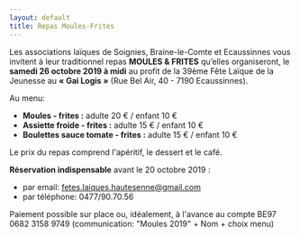 ```yaml
---
layout: default
title: Repas Moules-Frites
---
```


Les associations laïques de Soignies, Braine-le-Comte et Ecaussinnes vous invitent à leur traditionnel repas **MOULES & FRITES** qu’elles organiseront, le **samedi 26 octobre 2019 à midi** au profit de la 39ème Fête Laïque de la Jeunesse au **« Gai Logis »** (Rue Bel Air, 40 - 7190 Ecaussinnes).

Au menu:

* **Moules - frites :** adulte 20 € / enfant 10 €
* **Assiette froide - frites :** adulte 15 € / enfant 10 €
* **Boulettes sauce tomate - frites :** adulte 15 € / enfant 10 €

Le prix du repas comprend l'apéritif, le dessert et le café.

**Réservation indispensable** avant le 20 octobre 2019 :
* par email: fetes.laiques.hautesenne@gmail.com
* par téléphone: 0477/90.70.56

Paiement possible sur place ou, idéalement, à l'avance au compte BE97 0682 3158 9749 (communication: "Moules 2019" + Nom + choix menu)
